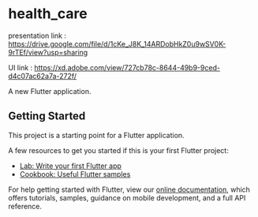 # health_care

presentation link : https://drive.google.com/file/d/1cKe_J8K_14ARDobHkZ0u9wSV0K-9rTEf/view?usp=sharing

UI link : https://xd.adobe.com/view/727cb78c-8644-49b9-9ced-d4c07ac62a7a-272f/

A new Flutter application.

## Getting Started

This project is a starting point for a Flutter application.

A few resources to get you started if this is your first Flutter project:

- [Lab: Write your first Flutter app](https://flutter.dev/docs/get-started/codelab)
- [Cookbook: Useful Flutter samples](https://flutter.dev/docs/cookbook)

For help getting started with Flutter, view our
[online documentation](https://flutter.dev/docs), which offers tutorials,
samples, guidance on mobile development, and a full API reference.

